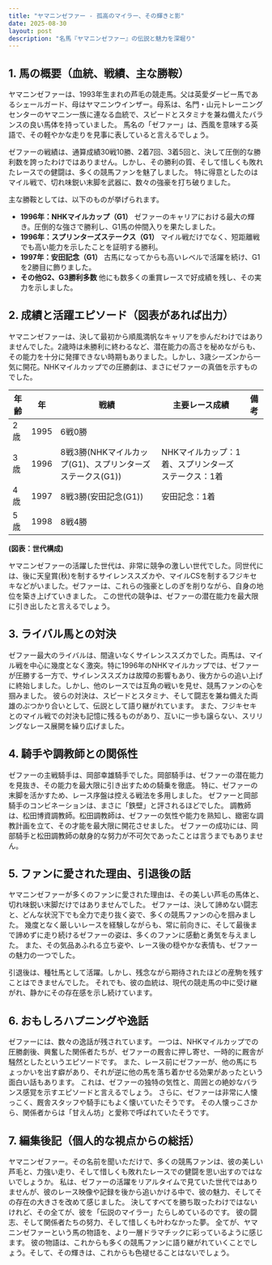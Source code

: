 ```yaml
---
title: "ヤマニンゼファー - 孤高のマイラー、その輝きと影"
date: 2025-08-30
layout: post
description: "名馬『ヤマニンゼファー』の伝説と魅力を深堀り"
---
```


## 1. 馬の概要（血統、戦績、主な勝鞍）

ヤマニンゼファーは、1993年生まれの芦毛の競走馬。父は英愛ダービー馬であるシェールガード、母はヤマニンウインザー。母系は、名門・山元トレーニングセンターのヤマニン一族に連なる血統で、スピードとスタミナを兼ね備えたバランスの良い馬体を持っていました。  馬名の「ゼファー」は、西風を意味する英語で、その軽やかな走りを見事に表していると言えるでしょう。

ゼファーの戦績は、通算成績30戦10勝、2着7回、3着5回と、決して圧倒的な勝利数を誇ったわけではありません。しかし、その勝利の質、そして惜しくも敗れたレースでの健闘は、多くの競馬ファンを魅了しました。  特に得意としたのはマイル戦で、切れ味鋭い末脚を武器に、数々の強豪を打ち破りました。

主な勝鞍としては、以下のものが挙げられます。

* **1996年：NHKマイルカップ（G1）**  ゼファーのキャリアにおける最大の輝き。圧倒的な強さで勝利し、G1馬の仲間入りを果たしました。
* **1996年：スプリンターズステークス（G1）**  マイル戦だけでなく、短距離戦でも高い能力を示したことを証明する勝利。
* **1997年：安田記念（G1）**  古馬になってからも高いレベルで活躍を続け、G1を2勝目に飾りました。
* **その他G2、G3勝利多数**  他にも数多くの重賞レースで好成績を残し、その実力を示しました。


## 2. 成績と活躍エピソード（図表があれば出力）

ヤマニンゼファーは、決して最初から順風満帆なキャリアを歩んだわけではありませんでした。2歳時は未勝利に終わるなど、潜在能力の高さを秘めながらも、その能力を十分に発揮できない時期もありました。しかし、3歳シーズンから一気に開花。NHKマイルカップでの圧勝劇は、まさにゼファーの真価を示すものでした。

| 年齢 | 年 | 戦績 | 主要レース成績 | 備考 |
|---|---|---|---|---|
| 2歳 | 1995 | 6戦0勝 |  |  |
| 3歳 | 1996 | 8戦3勝(NHKマイルカップ(G1)、スプリンターズステークス(G1)) | NHKマイルカップ：1着、スプリンターズステークス：1着 |  |
| 4歳 | 1997 | 8戦3勝(安田記念(G1)) | 安田記念：1着 |  |
| 5歳 | 1998 | 8戦4勝 |  |  |


**(図表：世代構成)**

ヤマニンゼファーの活躍した世代は、非常に競争の激しい世代でした。同世代には、後に天皇賞(秋)を制するサイレンススズカや、マイルCSを制するフジキセキなどがいました。ゼファーは、これらの強豪としのぎを削りながら、自身の地位を築き上げていきました。  この世代の競争は、ゼファーの潜在能力を最大限に引き出したと言えるでしょう。


## 3. ライバル馬との対決

ゼファー最大のライバルは、間違いなくサイレンススズカでした。両馬は、マイル戦を中心に幾度となく激突。特に1996年のNHKマイルカップでは、ゼファーが圧勝する一方で、サイレンススズカは故障の影響もあり、後方からの追い上げに終始しました。しかし、他のレースでは互角の戦いを見せ、競馬ファンの心を掴みました。  彼らの対決は、スピードとスタミナ、そして闘志を兼ね備えた両雄のぶつかり合いとして、伝説として語り継がれています。  また、フジキセキとのマイル戦での対決も記憶に残るものがあり、互いに一歩も譲らない、スリリングなレース展開を繰り広げました。


## 4. 騎手や調教師との関係性

ゼファーの主戦騎手は、岡部幸雄騎手でした。岡部騎手は、ゼファーの潜在能力を見抜き、その能力を最大限に引き出すための騎乗を徹底。  特に、ゼファーの末脚を活かすため、レース序盤は控える戦法を多用しました。  ゼファーと岡部騎手のコンビネーションは、まさに「鉄壁」と評されるほどでした。  調教師は、松田博資調教師。松田調教師は、ゼファーの気性や能力を熟知し、緻密な調教計画を立て、その才能を最大限に開花させました。  ゼファーの成功には、岡部騎手と松田調教師の献身的な努力が不可欠であったことは言うまでもありません。


## 5. ファンに愛された理由、引退後の話

ヤマニンゼファーが多くのファンに愛された理由は、その美しい芦毛の馬体と、切れ味鋭い末脚だけではありませんでした。  ゼファーは、決して諦めない闘志と、どんな状況下でも全力で走り抜く姿で、多くの競馬ファンの心を掴みました。  幾度となく厳しいレースを経験しながらも、常に前向きに、そして最後まで諦めずに走り続けるゼファーの姿は、多くのファンに感動と勇気を与えました。  また、その気品あふれる立ち姿や、レース後の穏やかな表情も、ゼファーの魅力の一つでした。

引退後は、種牡馬として活躍。しかし、残念ながら期待されたほどの産駒を残すことはできませんでした。  それでも、彼の血統は、現代の競走馬の中に受け継がれ、静かにその存在感を示し続けています。


## 6. おもしろハプニングや逸話

ゼファーには、数々の逸話が残されています。  一つは、NHKマイルカップでの圧勝劇後、興奮した関係者たちが、ゼファーの厩舎に押し寄せ、一時的に厩舎が騒然としたというエピソードです。  また、レース前にゼファーが、他の馬にちょっかいを出す癖があり、それが逆に他の馬を落ち着かせる効果があったという面白い話もあります。  これは、ゼファーの独特の気性と、周囲との絶妙なバランス感覚を示すエピソードと言えるでしょう。  さらに、ゼファーは非常に人懐っこく、厩舎スタッフや騎手にもよく懐いていたそうです。  その人懐っこさから、関係者からは「甘えん坊」と愛称で呼ばれていたそうです。


## 7. 編集後記（個人的な視点からの総括）

ヤマニンゼファー。その名前を聞いただけで、多くの競馬ファンは、彼の美しい芦毛と、力強い走り、そして惜しくも敗れたレースでの健闘を思い出すのではないでしょうか。  私は、ゼファーの活躍をリアルタイムで見ていた世代ではありませんが、彼のレース映像や記録を後から追いかける中で、彼の魅力、そしてその存在の大きさを改めて感じました。  決してすべてを勝ち取ったわけではないけれど、その全てが、彼を「伝説のマイラー」たらしめているのです。  彼の闘志、そして関係者たちの努力、そして惜しくも叶わなかった夢。  全てが、ヤマニンゼファーという馬の物語を、より一層ドラマチックに彩っているように感じます。  彼の物語は、これからも多くの競馬ファンに語り継がれていくことでしょう。そして、その輝きは、これからも色褪せることはないでしょう。
